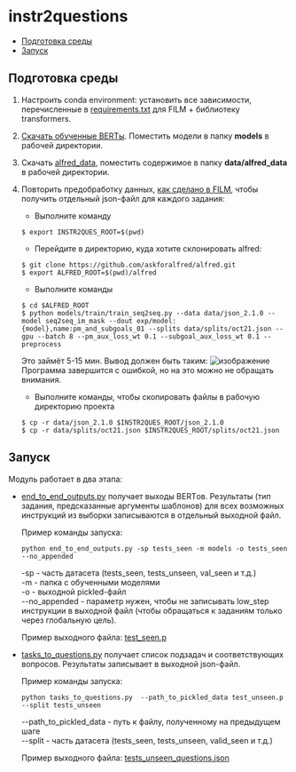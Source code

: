 # instr2questions

- [Подготовка среды](#подготовка-среды)
- [Запуск](#запуск)

## Подготовка среды
1. Настроить conda environment: установить все зависимости, перечисленные в [requirements.txt](https://github.com/soyeonm/FILM/blob/public/requirements.txt) для FILM + библиотеку transformers.
2. [Скачать обученные BERTы](https://drive.google.com/file/d/1KQSpEBPd51x7tpF0rE1PVGCliRhuNhue/view). Поместить модели в папку **models** в рабочей директории.
3. Скачать [alfred_data](https://drive.google.com/file/d/1m0q7QYmmhSTOOoS62FdxSSXmQl2TY4gj/view?usp=sharing), поместить содержимое в папку **data/alfred_data** в рабочей директории.
4. Повторить предобработку данных, [как сделано в FILM](https://github.com/soyeonm/FILM#additional-preliminaries-to-use-alfred-scenes), чтобы получить отдельный json-файл для каждого задания:
   
   - Выполните команду
   ```
   $ export INSTR2QUES_ROOT=$(pwd)
   ```

   - Перейдите в директорию, куда хотите склонировать alfred:
   ```
   $ git clone https://github.com/askforalfred/alfred.git
   $ export ALFRED_ROOT=$(pwd)/alfred
   ```
   - Выполните команды
   ```
   $ cd $ALFRED_ROOT
   $ python models/train/train_seq2seq.py --data data/json_2.1.0 --model seq2seq_im_mask --dout exp/model:{model},name:pm_and_subgoals_01 --splits data/splits/oct21.json --gpu --batch 8 --pm_aux_loss_wt 0.1 --subgoal_aux_loss_wt 0.1 --preprocess
   ```
   Это займёт 5-15 мин. Вывод должен быть таким:
   ![изображение](https://user-images.githubusercontent.com/64375679/170740281-29d4ec7a-e0ba-4425-9ba3-f3d9099832f8.png)
   Программа завершится с ошибкой, но на это можно не обращать внимания.
   
   - Выполните команды, чтобы скопировать файлы в рабочую директорию проекта
   ```
   $ cp -r data/json_2.1.0 $INSTR2QUES_ROOT/json_2.1.0
   $ cp -r data/splits/oct21.json $INSTR2QUES_ROOT/splits/oct21.json
   ```
   

## Запуск

Модуль работает в два этапа:
- [end_to_end_outputs.py](end_to_end_outputs.py) получает выходы BERTов. Результаты (тип задания, предсказанные аргументы шаблонов) для всех возможных инструкций из выборки записываются в отдельный выходной файл.

  Пример команды запуска:
  ```
  python end_to_end_outputs.py -sp tests_seen -m models -o tests_seen --no_appended
  ```
  -sp - часть датасета (tests_seen, tests_unseen, val_seen и т.д.) \
  -m - папка с обученными моделями \
  -o - выходной pickled-файл \
  --no_appended - параметр нужен, чтобы не записывать low_step инструкции в выходной файл (чтобы обращаться к заданиям только через глобальную цель).
  
  Пример выходного файла: [test_seen.p](test_seen.p)

- [tasks_to_questions.py](tasks_to_questions.py) получает список подзадач и соответствующих вопросов. Результаты записывает в выходной json-файл.

  Пример команды запуска:
  ```
  python tasks_to_questions.py  --path_to_pickled_data test_unseen.p --split tests_unseen
  ```
  --path_to_pickled_data - путь к файлу, полученному на предыдущем шаге \
  --split - часть датасета (tests_seen, tests_unseen, valid_seen и т.д.)
  
  Пример выходного файла: [tests_unseen_questions.json](tests_unseen_questions.json)
